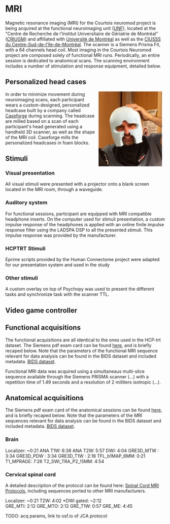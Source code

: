 # MRI

Magnetic resonance imaging (MRI) for the Courtois neuromod project is being acquired at the functional neuroimaging unit ([UNF](https://unf-montreal.ca/)), located at the "Centre de Recherche de l'Institut Universitaire de Gériatrie de Montréal" ([CRIUGM](http://www.criugm.qc.ca/)) and affiliated with [Université de Montréal](https://www.umontreal.ca/) as well as the [CIUSSS du Centre-Sud-de-l'île-de-Montréal](https://ciusss-centresudmtl.gouv.qc.ca/propos/services-en-anglais). The scanner is a Siemens Prisma Fit, with a 64 channels head coil. Most imaging in the Courtois Neuromod project are composed solely of functional MRI runs. Periodically, an entire session is dedicated to anatomical scans. The scanning environment includes a number of stimulation and response equipment, detailed below.   

## Personalized head cases
<img src="./_static/mri/headcase.png" alt="head case" width="200" align="right" hspace="10"/> In order to minimize movement during neuroimaging scans, each participant wears a custom-designed, personalized headcase built by a company called [Caseforge](https://caseforge.co) during scanning. The headcase are milled based on a scan of each participant's head generated using a handheld 3D scanner, as well as the shape of the MRI coil. Caseforge  mills the personalized headcases in foam blocks.

## Stimuli

### Visual presentation

All visual stimuli were presented with a projector onto a blank screen located in the MRI room, through a waveguide.

### Auditory system

For functional sessions, participant are equipped with MRI compatible headphone inserts.
On the computer used for stimuli presentation, a custom impulse response of the headphones is applied with an online finite impulse response filter using the LADSPA DSP to all the presented stimuli.
This impulse response was provided by the manufacturer.

### HCPTRT Stimuli

Eprime scripts provided by the Human Connectome project were adapted for our presentation system and used in the study

### Other stimuli

A custom overlay on top of Psychopy was used to present the different tasks and synchronize task with the scanner TTL.

## Video  game controller

## Functional acquisitions

The functional acquisitions are all identical to the ones used in the HCP-trt dataset. The Siemens pdf exam card can be found [here](./_static/mri/functional_protocol_HCP-trt.pdf), and is briefly recaped below. Note that the parameters of the functional MRI sequence relevant for data analysis can be found in the BIDS dataset and included metadata.
[BIDS dataset](https://git.unf-montreal.ca/neuromod/).

Functional MRI data was acquired using a simultaneaus multi-slice sequence available through the Siemens PRISMA scanner (...) with a repetition time of 1.49 seconds and a resolution of 2 milliters isotropic (...).

## Anatomical acquisitions

The Siemens pdf exam card of the anatomical sessions can be found [here](./_static/mri/anatomical_protocol_2019-01-22.pdf), and is briefly recaped below. Note that the parameters of the MRI sequences relevant for data analysis can be found in the BIDS dataset and included metadata.
[BIDS dataset](https://git.unf-montreal.ca/neuromod/).

### Brain


Localizer:          ~0:21
ANA T1W:             6:38
ANA T2W:             5:57
DWI:                 4:04
GRE3D_MTW    :       3:34
GRE3D_PDW    :       3:34
GRE3D_T1W    :       2:18
TFL_b1MAP_6MM:       0:21
T1_MPRAGE:           7:26
T2_SWI_TRA_P2_!5MM:  4:54


### Cervical spinal cord

A detailed description of the protocol can be found here: [Spinal Cord MRI Protocols](https://osf.io/tt4z9/), including sequences ported to other MRI manufacturers.

Localizer:         ~0:21
T2W:                4:02
*DWI gated:        ~2:12  
GRE_MTI:            2:12
GRE_MTO:            2:12
GRE_T1W:            0:57
GRE_ME:             4:45


TODO: acq params, link to osf.io of JCA protocol

